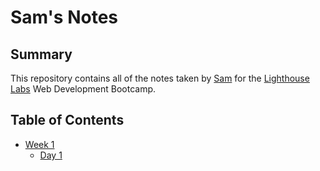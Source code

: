 # Sam's Notes

## Summary

This repository contains all of the notes taken by [Sam](https://github.com/super8989) for the [Lighthouse Labs](https://www.lighthouselabs.ca/) Web Development Bootcamp.

## Table of Contents

- [Week 1](/Week_1)
  - [Day 1](/Week_1/Day_1)
